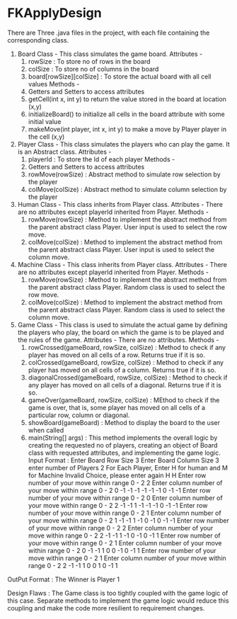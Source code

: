 # FKApplyDesign
There are Three .java files in the project, with each file containing the corresponding class.
1. Board Class - This class simulates the game board. 
    Attributes - 
      1. rowSize : To store no of rows in the board
      2. colSize : To store no of columns in the board
      3. board[rowSize][colSize] : To store the actual board with all cell values
    Methods -
      1. Getters and Setters to access attributes
      2. getCell(int x, int y) to return the value stored in the board at location (x,y)
      3. initializeBoard() to initialize all cells in the board attribute with some initial value
      4. makeMove(int player, int x, int y) to make a move by Player player in the cell (x,y)
2. Player Class - This class simulates the players who can play the game. It is an Abstract class.
    Attributes - 
      1. playerId : To store the Id of each player
    Methods - 
      1. Getters and Setters to access attributes
      2. rowMove(rowSize) : Abstract method to simulate row selection by the player
      3. colMove(colSize) : Abstract method to simulate column selection by the player
3. Human Class - This class inherits from Player class.
    Attributes - There are no attributes except playerId inherited from Player.
    Methods - 
      1. rowMove(rowSize) : Method to implement the abstract method from the parent abstract class Player.
                            User input is used to select the row move.
      2. colMove(colSize) : Method to implement the abstract method from the parent abstract class Player.
                            User input is used to select the column move.
4. Machine Class - This class inherits from Player class.
    Attributes - There are no attributes except playerId inherited from Player.
    Methods - 
      1. rowMove(rowSize) : Method to implement the abstract method from the parent abstract class Player.
                            Random class is used to select the row move.
      2. colMove(colSize) : Method to implement the abstract method from the parent abstract class Player.
                            Random class is used to select the column move.
5. Game Class - This class is used to simulate the actual game by defining the players who play, the board
                on which the game is to be played and the rules of the game.
    Attributes - There are no attributes.
    Methods - 
      1. rowCrossed(gameBoard, rowSize, colSize) : Method to check if any player has moved on all cells of a row.
                                                   Returns true if it is so.
      2. colCrossed(gameBoard, rowSize, colSize) : Method to check if any player has moved on all cells of a column.
                                                   Returns true if it is so.
      3. diagonalCrossed(gameBoard, rowSize, colSize) : Method to check if any player has moved on all cells of a diagonal.
                                                   Returns true if it is so.
      4. gameOver(gameBoard, rowSize, colSize) : MEthod to check if the game is over, that is, some player has moved on all
                                                 cells of a particular row, column or diagonal.
      5. showBoard(gameBoard) : Method to display the board to the user when called
      6. main(String[] args) : This method implements the overall logic by creating the requested no of players, creating an
                               object of Board class with requested attributes, and implementing the game logic.
 Input Format :
 Enter Board Row Size
3
Enter Board Column Size
3
enter number of Players
2
For Each Player, Enter H for human and M for Machine
Invalid Choice, please enter again
H
H
Enter row number of your move within range 0 - 2
2
Enter column number of your move within range 0 - 2
0
-1 -1 -1 
-1 -1 -1 
0 -1 -1 
Enter row number of your move within range 0 - 2
0
Enter column number of your move within range 0 - 2
2
-1 -1 1 
-1 -1 -1 
0 -1 -1 
Enter row number of your move within range 0 - 2
1
Enter column number of your move within range 0 - 2
1
-1 -1 1 
-1 0 -1 
0 -1 -1 
Enter row number of your move within range 0 - 2
2
Enter column number of your move within range 0 - 2
2
-1 -1 1 
-1 0 -1 
0 -1 1 
Enter row number of your move within range 0 - 2
1
Enter column number of your move within range 0 - 2
0
-1 -1 1 
0 0 -1 
0 -1 1 
Enter row number of your move within range 0 - 2
1
Enter column number of your move within range 0 - 2
2
-1 -1 1 
0 0 1 
0 -1 1 

OutPut Format :
The Winner is Player 1


Design Flaws :
The Game class is too tightly coupled with the game logic of this case. Separate methods to implement the game logic would
reduce this coupling and make the code more resilient to requirement changes.
